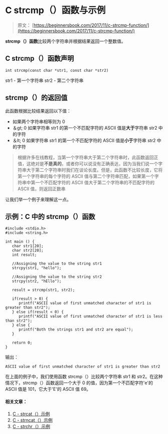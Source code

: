 # C strcmp（）函数与示例

> 原文： [https://beginnersbook.com/2017/11/c-strcmp-function/](https://beginnersbook.com/2017/11/c-strcmp-function/)

**strcmp（）函数**比较两个字符串并根据结果返回一个整数值。

## C strcmp（）函数声明

```
int strcmp(const char *str1, const char *str2)
```

str1 - 第一个字符串
str2 - 第二个字符串

## strcmp（）的返回值

此函数根据比较结果返回以下值：

*   如果两个字符串相等则为 0
*   ＆gt; 0 如果字符串 str1 的第一个不匹配字符的 ASCII 值是**大于**字符串 str2 中的字符
*   ＆lt; 0 如果字符串 str1 的第一个不匹配字符的 ASCII 值是**小于**字符串 str2 中的字符

> 根据许多在线教程，当第一个字符串大于第二个字符串时，此函数返回正值，这绝对是**不是真的**，或者你可以说没有正确表达，因为当我们说一个字符串大于第二个字符串时我们在谈论长度。但是，此函数不比较长度，它将第一个字符串的每个字符的 ASCII 值与第二个字符串匹配，如果第一个字符串中第一个不匹配字符的 ASCII 值大于第二个字符串的不匹配字符的 ASCII 值，则返回正数串

让我们举一个例子来理解这一点。

## 示例：C 中的 strcmp（）函数

```
#include <stdio.h>
#include <string.h>

int main () {
   char str1[20];
   char str2[20];
   int result;

   //Assigning the value to the string str1
   strcpy(str1, "hello");

   //Assigning the value to the string str2
   strcpy(str2, "hEllo");

   result = strcmp(str1, str2);

   if(result > 0) {
      printf("ASCII value of first unmatched character of str1 is greater than str2");
   } else if(result < 0) {
      printf("ASCII value of first unmatched character of str1 is less than str2");
   } else {
      printf("Both the strings str1 and str2 are equal");
   }

   return 0;
}
```

输出：

```
ASCII value of first unmatched character of str1 is greater than str2
```

在上面的例子中，我们使用函数 strcmp（）比较两个字符串 str1 和 str2。在这种情况下，strcmp（）函数返回一个大于 0 的值，因为第一个不匹配字符'e'的 ASCII 值是 101，它大于'E'的 ASCII 值 69。

#### 相关文章：

1.  [C - strcat（）示例](https://beginnersbook.com/2017/11/c-strcat-function-with-example/)
2.  [C - strncat（）示例](https://beginnersbook.com/2017/11/c-strncat-function/)
3.  [C - strchr（）示例](https://beginnersbook.com/2017/11/c-strchr-function/)